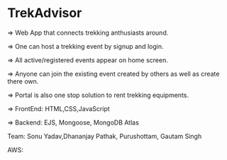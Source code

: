 TrekAdvisor
==================
=> Web App that connects trekking anthusiasts around.

=> One can host a trekking event by signup and login.

=> All active/registered events appear on home screen.

=> Anyone can join the existing event created by others as well as create there own.

=> Portal is also one stop solution to rent trekking equipments.


=> FrontEnd: HTML,CSS,JavaScript


=> Backend: EJS, Mongoose, MongoDB Atlas


Team: Sonu Yadav,Dhananjay Pathak, Purushottam, Gautam Singh

AWS: 
